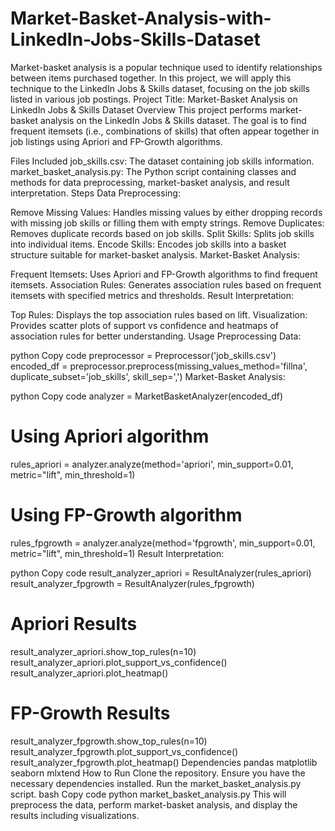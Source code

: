 # Market-Basket-Analysis-with-LinkedIn-Jobs-Skills-Dataset
Market-basket analysis is a popular technique used to identify relationships between items purchased together. In this project, we will apply this technique to the LinkedIn Jobs &amp; Skills dataset, focusing on the job skills listed in various job postings.
Project Title: Market-Basket Analysis on LinkedIn Jobs & Skills Dataset
Overview
This project performs market-basket analysis on the LinkedIn Jobs & Skills dataset. The goal is to find frequent itemsets (i.e., combinations of skills) that often appear together in job listings using Apriori and FP-Growth algorithms.

Files Included
job_skills.csv: The dataset containing job skills information.
market_basket_analysis.py: The Python script containing classes and methods for data preprocessing, market-basket analysis, and result interpretation.
Steps
Data Preprocessing:

Remove Missing Values: Handles missing values by either dropping records with missing job skills or filling them with empty strings.
Remove Duplicates: Removes duplicate records based on job skills.
Split Skills: Splits job skills into individual items.
Encode Skills: Encodes job skills into a basket structure suitable for market-basket analysis.
Market-Basket Analysis:

Frequent Itemsets: Uses Apriori and FP-Growth algorithms to find frequent itemsets.
Association Rules: Generates association rules based on frequent itemsets with specified metrics and thresholds.
Result Interpretation:

Top Rules: Displays the top association rules based on lift.
Visualization: Provides scatter plots of support vs confidence and heatmaps of association rules for better understanding.
Usage
Preprocessing Data:

python
Copy code
preprocessor = Preprocessor('job_skills.csv')
encoded_df = preprocessor.preprocess(missing_values_method='fillna', duplicate_subset='job_skills', skill_sep=',')
Market-Basket Analysis:

python
Copy code
analyzer = MarketBasketAnalyzer(encoded_df)

# Using Apriori algorithm
rules_apriori = analyzer.analyze(method='apriori', min_support=0.01, metric="lift", min_threshold=1)

# Using FP-Growth algorithm
rules_fpgrowth = analyzer.analyze(method='fpgrowth', min_support=0.01, metric="lift", min_threshold=1)
Result Interpretation:

python
Copy code
result_analyzer_apriori = ResultAnalyzer(rules_apriori)
result_analyzer_fpgrowth = ResultAnalyzer(rules_fpgrowth)

# Apriori Results
result_analyzer_apriori.show_top_rules(n=10)
result_analyzer_apriori.plot_support_vs_confidence()
result_analyzer_apriori.plot_heatmap()

# FP-Growth Results
result_analyzer_fpgrowth.show_top_rules(n=10)
result_analyzer_fpgrowth.plot_support_vs_confidence()
result_analyzer_fpgrowth.plot_heatmap()
Dependencies
pandas
matplotlib
seaborn
mlxtend
How to Run
Clone the repository.
Ensure you have the necessary dependencies installed.
Run the market_basket_analysis.py script.
bash
Copy code
python market_basket_analysis.py
This will preprocess the data, perform market-basket analysis, and display the results including visualizations.

